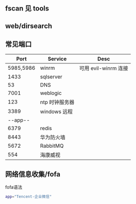 ## fscan 见 tools

## web/dirsearch

## 常见端口

| Port      | Service        | Desc                 |
| --------- | -------------- | -------------------- |
| 5985,5986 | winrm          | 可用 evil-winrm 连接 |
| 1433      | sqlserver      |
| 53        | DNS            |
| 7001      | weblogic       |
| 123       | ntp 时钟服务器 |
| 3389      | windows 远程   |
| --app--   |
| 6379      | redis          |
| 8443      | 华为防火墙     |
| 5672      | RabbitMQ       |
| 554       | 海康威视       |

## 网络信息收集/fofa

fofa语法
```sh
app="Tencent-企业微信"
```